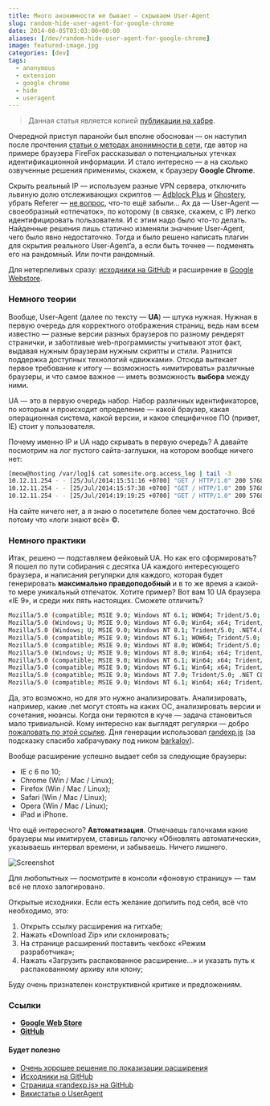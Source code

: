 ```yaml
---
title: Много анонимности не бывает — скрываем User-Agent
slug: random-hide-user-agent-for-google-chrome
date: 2014-08-05T03:03:00+00:00
aliases: [/dev/random-hide-user-agent-for-google-chrome]
image: featured-image.jpg
categories: [dev]
tags:
  - anonymous
  - extension
  - google chrome
  - hide
  - useragent
---
```


> Данная статья является копией [публикации на хабре].

Очередной приступ паранойи был вполне обоснован — он наступил после прочтения [статьи о методах анонимности в сети], где автор на примере браузера FireFox рассказывал о потенциальных утечках идентификационной информации. И стало интересно — а на сколько озвученные решения применимы, скажем, к браузеру **Google Chrome**.

<!--more-->

Скрыть реальный IP — используем разные VPN сервера, отключить львиную долю отслеживающих скриптов — [Adblock Plus] и [Ghostery], убрать Referer — [не вопрос], что-то ещё забыли… Ах да — User-Agent — своеобразный &#171;отпечаток&#187;, по которому (в связке, скажем, с IP) легко идентифицировать пользователя. И с этим надо было что-то делать. Найденные решения лишь статично изменяли значение User-Agent, чего было явно недостаточно. Тогда и было решено написать плагин для скрытия реального User-Agent’a, а если быть точнее — подменять его на рандомный. Или почти рандомный.

Для нетерпеливых сразу: [исходники на GitHub] и расширение в [Google Webstore].

### Немного теории

Вообще, User-Agent (далее по тексту — **UA**) — штука нужная. Нужная в первую очередь для корректного отображения страниц, ведь нам всем известно — разные версии разных браузеров по разному рендерят странички, и заботливые web-программисты учитывают этот факт, выдавая нужным браузерам нужным скрипты и стили. Разнится поддержка доступных технологий «движками». Отсюда вытекает первое требование к итогу — возможность «имитировать» различные браузеры, и что самое важное — иметь возможность **выбора** между ними.

UA — это в первую очередь набор. Набор различных идентификаторов, по которым и происходит определение — какой браузер, какая операционная система, какой версии, и какое специфичное ПО (привет, IE) стоит у пользователя.

Почему именно IP и UA надо скрывать в первую очередь? А давайте посмотрим на лог пустого сайта-заглушки, на котором вообще ничего нет:

```bash
[meow@hosting /var/log]$ cat somesite.org.access_log | tail -3
10.12.11.254 - - [25/Jul/2014:15:51:16 +0700] "GET / HTTP/1.0" 200 5768 "-" "Mozilla/5.0 (compatible; MJ12bot/v1.4.5; http://www.majestic12.co.uk/bot.php?+)"
10.12.11.254 - - [25/Jul/2014:15:57:38 +0700] "GET / HTTP/1.0" 200 5768 "-" "Mozilla/5.0 (compatible; YandexBot/3.0; +http://yandex.com/bots)"
10.12.11.254 - - [25/Jul/2014:19:19:25 +0700] "GET / HTTP/1.0" 200 5768 "-" "Mozilla/5.0 (Windows NT 6.1; WOW64; rv:30.0) Gecko/20100101 Firefox/30.0"
```

На сайте ничего нет, а я знаю о посетителе более чем достаточно. Всё потому что «логи знают всё» ©.

### Немного практики

Итак, решено — подставляем фейковый UA. Но как его сформировать? Я пошел по пути собирания с десятка UA каждого интересующего браузера, и написания регулярки для каждого, которая будет генерировать **максимально правдоподобный** и в то же время а какой-то мере уникальный отпечаток. Хотите пример? Вот вам 10 UA браузера «IE 9», и среди них пять настоящих. Сможете отличить?

```bash
Mozilla/5.0 (compatible; MSIE 9.0; Windows NT 6.1; WOW64; Trident/5.0; chromeframe/12.0.742.112)
Mozilla/5.0 (Windows; U; MSIE 9.0; Windows NT 6.0; Win64; x64; Trident/5.0; .NET CLR 3.8.50799; Media Center PC 6.0; .NET4.0E)
Mozilla/5.0 (Windows; U; MSIE 9.0; Windows NT 8.1; Trident/5.0; .NET4.0E; en-AU)
Mozilla/5.0 (compatible; MSIE 9.0; Windows NT 6.1; WOW64; Trident/5.0; .NET CLR 3.5.30729; .NET CLR 3.0.30729; .NET CLR 2.0.50727; Media Center PC 6.0)
Mozilla/5.0 (compatible; MSIE 9.0; Windows NT 8.0; WOW64; Trident/5.0; .NET CLR 2.7.40781; .NET4.0E; en-SG)
Mozilla/5.0 (Windows; U; MSIE 9.0; Windows NT 8.0; Win64; x64; Trident/5.0; .NET4.0E; en)
Mozilla/5.0 (compatible; MSIE 9.0; Windows NT 6.1; Win64; x64; Trident/5.0; .NET CLR 3.5.30729; .NET CLR 3.0.30729; .NET CLR 2.0.50727; Media Center PC 6.0)
Mozilla/5.0 (compatible; MSIE 9.0; Windows NT 6.1; Win64; x64; Trident/5.0; .NET CLR 2.0.50727; SLCC2; .NET CLR 3.5.30729; .NET CLR 3.0.30729; Media Center PC 6.0; Zune 4.0; Tablet PC 2.0; InfoPath.3; .NET4.0C; .NET4.0E)
Mozilla/5.0 (compatible; MSIE 9.0; Windows NT 7.0; Trident/5.0; .NET CLR 2.2.50767; Zune 4.2; .NET4.0E)
Mozilla/5.0 (compatible; MSIE 9.0; Windows NT 6.1; Win64; x64; Trident/5.0
```

Да, это возможно, но для это нужно анализировать. Анализировать, например, какие .net могут стоять на каких ОС, анализировать версии и сочетания, нюансы. Когда они теряются в куче — задача становиться мало тривиальной. Кому интересно как выглядят регулярки — добро [пожаловать по этой ссылке]. Дня генерации использовал [randexp.js] (за подсказку спасибо хабрачуваку под ником [barkalov]).

Вообще расширение успешно выдает себя за следующие браузеры:

* IE с 6 по 10;
* Chrome (Win / Mac / Linux);
* Firefox (Win / Mac / Linux);
* Safari (Win / Mac / Linux);
* Opera (Win / Mac / Linux);
* iPad и iPhone.

Что ещё интересного? **Автоматизация**. Отмечаешь галочками какие браузеры мы имитируем, ставишь галочку «Обновлять автоматически», указываешь интервал времени, и забываешь. Ничего лишнего.

![Screenshot](https://hsto.org/files/929/202/77b/92920277b5c24e46b7040893e4037a02.png)

Для любопытных — посмотрите в консоли «фоновую страницу» — там всё не плохо залогировано.

Открытые исходники. Если есть желание допилить под себя, всё что необходимо, это:

  1. Открыть ссылку расширения на гитхабе;
  2. Нажать «Download Zip» или склонировать;
  3. На странице расширений поставить чекбокс «Режим разработчика»;
  4. Нажать «Загрузить распакованное расширение…» и указать путь к распакованному архиву или клону;

Буду очень признателен конструктивной критике и предложениям.

### Ссылки

* **[Google Web Store]**
* **[GitHub]**

#### Будет полезно

* [Очень хорошее решение по локазизации расширения]
* [Исходники на GitHub]
* [Страница «randexp.js» на GitHub]
* [Викистатья о UserAgent]

[публикации на хабре]: https://habr.com/post/231107/
[статьи о методах анонимности в сети]: https://habr.com/post/203680/
[Adblock Plus]: https://chrome.google.com/webstore/detail/adblock-plus/cfhdojbkjhnklbpkdaibdccddilifddb
[Ghostery]: https://chrome.google.com/webstore/detail/ghostery/mlomiejdfkolichcflejclcbmpeaniij
[не вопрос]: https://chrome.google.com/webstore/detail/referer-control/hnkcfpcejkafcihlgbojoidoihckciin
[исходники на GitHub]: https://github.com/tarampampam/random-user-agent
[Google Webstore]: https://chrome.google.com/webstore/detail/random-hide-user-agent/einpaelgookohagofgnnkcfjbkkgepnp
[пожаловать по этой ссылке]: https://github.com/tarampampam/random-user-agent/blob/master/background.js
[randexp.js]: http://github.com/fent/randexp.js
[barkalov]: https://habr.com/users/barkalov/
[Google Web Store]: https://chrome.google.com/webstore/detail/random-hide-user-agent/einpaelgookohagofgnnkcfjbkkgepnp
[GitHub]: https://github.com/tarampampam/random-user-agent
[Очень хорошее решение по локазизации расширения]: http://codethug.com/2013/02/08/clean-markup-with-chrome-extension-i18n/
[Исходники на GitHub]: http://github.com/tarampampam/random-user-agent
[Страница «randexp.js» на GitHub]: http://github.com/fent/randexp.js
[Викистатья о UserAgent]: http://ru.wikipedia.org/wiki/User_Agent
